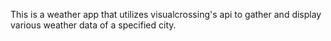 This is a weather app that utilizes visualcrossing's api to gather and display various weather data of a specified city.
